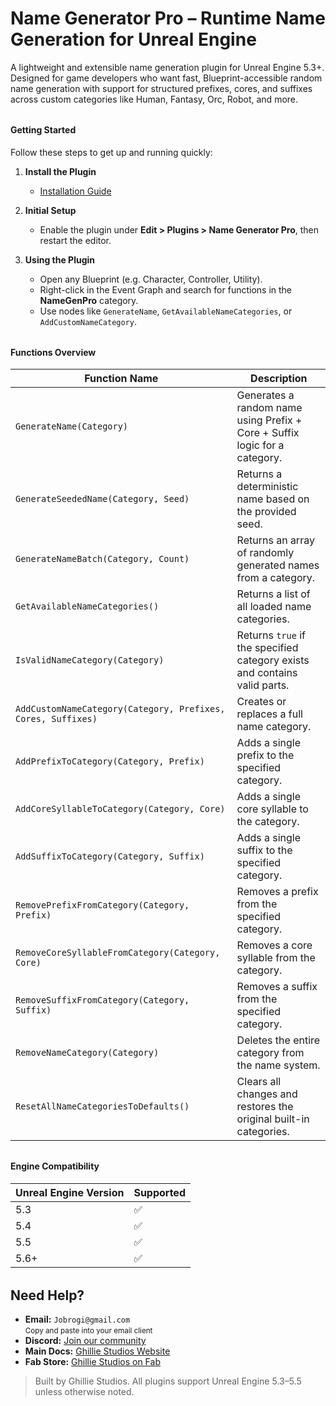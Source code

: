 # Name Generator Pro – Runtime Name Generation for Unreal Engine

A lightweight and extensible name generation plugin for Unreal Engine 5.3+.
Designed for game developers who want fast, Blueprint-accessible random name generation with support for structured prefixes, cores, and suffixes across custom categories like Human, Fantasy, Orc, Robot, and more.

<div style="margin-top: 2rem;"></div>

#### Getting Started

Follow these steps to get up and running quickly:

1. **Install the Plugin**

   - [Installation Guide](/docs/md/Docs---Installation)

2. **Initial Setup**

   - Enable the plugin under **Edit > Plugins > Name Generator Pro**, then restart the editor.

3. **Using the Plugin**

   - Open any Blueprint (e.g. Character, Controller, Utility).
   - Right-click in the Event Graph and search for functions in the **NameGenPro** category.
   - Use nodes like `GenerateName`, `GetAvailableNameCategories`, or `AddCustomNameCategory`.

<div style="margin-top: 2rem;"></div>

#### Functions Overview

| Function Name                                                | Description                                                                |
| ------------------------------------------------------------ | -------------------------------------------------------------------------- |
| `GenerateName(Category)`                                     | Generates a random name using Prefix + Core + Suffix logic for a category. |
| `GenerateSeededName(Category, Seed)`                         | Returns a deterministic name based on the provided seed.                   |
| `GenerateNameBatch(Category, Count)`                         | Returns an array of randomly generated names from a category.              |
| `GetAvailableNameCategories()`                               | Returns a list of all loaded name categories.                              |
| `IsValidNameCategory(Category)`                              | Returns `true` if the specified category exists and contains valid parts.  |
| `AddCustomNameCategory(Category, Prefixes, Cores, Suffixes)` | Creates or replaces a full name category.                                  |
| `AddPrefixToCategory(Category, Prefix)`                      | Adds a single prefix to the specified category.                            |
| `AddCoreSyllableToCategory(Category, Core)`                  | Adds a single core syllable to the category.                               |
| `AddSuffixToCategory(Category, Suffix)`                      | Adds a single suffix to the specified category.                            |
| `RemovePrefixFromCategory(Category, Prefix)`                 | Removes a prefix from the specified category.                              |
| `RemoveCoreSyllableFromCategory(Category, Core)`             | Removes a core syllable from the category.                                 |
| `RemoveSuffixFromCategory(Category, Suffix)`                 | Removes a suffix from the specified category.                              |
| `RemoveNameCategory(Category)`                               | Deletes the entire category from the name system.                          |
| `ResetAllNameCategoriesToDefaults()`                         | Clears all changes and restores the original built-in categories.          |

<div style="margin-top: 2rem;"></div>

#### Engine Compatibility

| Unreal Engine Version | Supported |
| --------------------- | --------- |
| 5.3                   | ✅        |
| 5.4                   | ✅        |
| 5.5                   | ✅        |
| 5.6+                  | ✅        |

<div style="margin-top: 2rem;"></div>

<h2>Need Help?</h2>

<ul>
  <li>
     <strong>Email:</strong> <code>Jobrogi@gmail.com</code><br />
    <small>Copy and paste into your email client</small>
  </li>
  <li>
     <strong>Discord:</strong>
    <a href="https://discord.gg/AFVyqXBSRW" target="_blank" rel="noopener noreferrer">
      Join our community
    </a>
  </li>
  <li>
     <strong>Main Docs:</strong>
    <a href="https://jobrogi.github.io/GhillieStudios" target="_blank" rel="noopener noreferrer">
      Ghillie Studios Website
    </a>
  </li>
  <li>
     <strong>Fab Store:</strong>
    <a href="https://www.fab.com/sellers/Ghillie%20Studios" target="_blank" rel="noopener noreferrer">
      Ghillie Studios on Fab
    </a>
  </li>
</ul>

<blockquote>
  Built by Ghillie Studios. All plugins support Unreal Engine 5.3–5.5 unless otherwise noted.
</blockquote>
